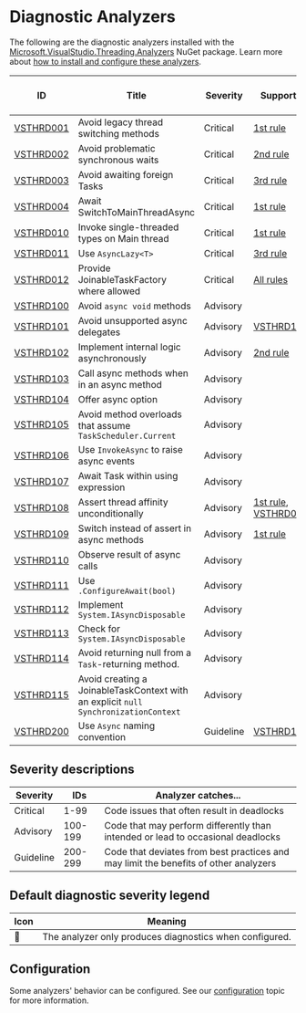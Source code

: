 # Diagnostic Analyzers

The following are the diagnostic analyzers installed with the [Microsoft.VisualStudio.Threading.Analyzers][1]
NuGet package.
Learn more about [how to install and configure these analyzers](installation.md).

ID | Title | Severity | Supports | Default diagnostic severity
---- | --- | --- | --- | --- |
[VSTHRD001](VSTHRD001.md) | Avoid legacy thread switching methods | Critical | [1st rule](../docs/threading_rules.md#Rule1) | 🔡 Warning
[VSTHRD002](VSTHRD002.md) | Avoid problematic synchronous waits | Critical | [2nd rule](../docs/threading_rules.md#Rule2) | Warning
[VSTHRD003](VSTHRD003.md) | Avoid awaiting foreign Tasks | Critical | [3rd rule](../docs/threading_rules.md#Rule3) | Warning
[VSTHRD004](VSTHRD004.md) | Await SwitchToMainThreadAsync | Critical | [1st rule](../docs/threading_rules.md#Rule1) | Error
[VSTHRD010](VSTHRD010.md) | Invoke single-threaded types on Main thread | Critical | [1st rule](../docs/threading_rules.md#Rule1) | Warning
[VSTHRD011](VSTHRD011.md) | Use `AsyncLazy<T>` | Critical | [3rd rule](../docs/threading_rules.md#Rule3) | Error
[VSTHRD012](VSTHRD012.md) | Provide JoinableTaskFactory where allowed | Critical | [All rules](../docs/threading_rules.md) | Warning
[VSTHRD100](VSTHRD100.md) | Avoid `async void` methods | Advisory | | Warning
[VSTHRD101](VSTHRD101.md) | Avoid unsupported async delegates | Advisory | [VSTHRD100](VSTHRD100.md) | Warning
[VSTHRD102](VSTHRD102.md) | Implement internal logic asynchronously | Advisory | [2nd rule](../docs/threading_rules.md#Rule2) | Info
[VSTHRD103](VSTHRD103.md) | Call async methods when in an async method | Advisory | | Warning
[VSTHRD104](VSTHRD104.md) | Offer async option | Advisory | | Info
[VSTHRD105](VSTHRD105.md) | Avoid method overloads that assume `TaskScheduler.Current` | Advisory | | Warning
[VSTHRD106](VSTHRD106.md) | Use `InvokeAsync` to raise async events | Advisory | | Warning
[VSTHRD107](VSTHRD107.md) | Await Task within using expression | Advisory | | Error
[VSTHRD108](VSTHRD108.md) | Assert thread affinity unconditionally | Advisory | [1st rule](../docs/threading_rules.md#Rule1), [VSTHRD010](VSTHRD010.md) | Warning
[VSTHRD109](VSTHRD109.md) | Switch instead of assert in async methods | Advisory | [1st rule](../docs/threading_rules.md#Rule1) | Error
[VSTHRD110](VSTHRD110.md) | Observe result of async calls | Advisory | | Warning
[VSTHRD111](VSTHRD111.md) | Use `.ConfigureAwait(bool)` | Advisory | | Hidden
[VSTHRD112](VSTHRD112.md) | Implement `System.IAsyncDisposable` | Advisory | | Info
[VSTHRD113](VSTHRD113.md) | Check for `System.IAsyncDisposable` | Advisory | | Info
[VSTHRD114](VSTHRD114.md) | Avoid returning null from a `Task`-returning method. | Advisory | | Warning
[VSTHRD115](VSTHRD115.md) | Avoid creating a JoinableTaskContext with an explicit `null` `SynchronizationContext` | Advisory | | Warning
[VSTHRD200](VSTHRD200.md) | Use `Async` naming convention | Guideline | [VSTHRD103](VSTHRD103.md) | Warning

## Severity descriptions

Severity  | IDs     | Analyzer catches...
--------- | ------- | -------------------
Critical  | 1-99    | Code issues that often result in deadlocks
Advisory  | 100-199 | Code that may perform differently than intended or lead to occasional deadlocks
Guideline | 200-299 | Code that deviates from best practices and may limit the benefits of other analyzers

## Default diagnostic severity legend

| Icon | Meaning |
| ---- | ------- |
| 🔡 | The analyzer only produces diagnostics when configured.

## Configuration

Some analyzers' behavior can be configured. See our [configuration](configuration.md) topic for more information.

[1]: https://www.nuget.org/packages/microsoft.visualstudio.threading.analyzers
